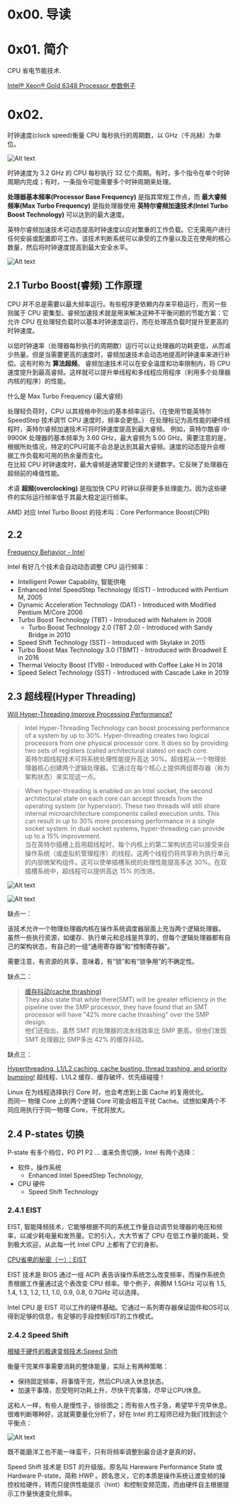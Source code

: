 # 0x00. 导读

# 0x01. 简介

CPU 省电节能技术.

[Intel® Xeon® Gold 6348 Processor 参数例子](https://www.intel.com/content/www/us/en/products/sku/212456/intel-xeon-gold-6348-processor-42m-cache-2-60-ghz/specifications.html)

# 0x02. 

时钟速度(clock speed)衡量 CPU 每秒执行的周期数，以 GHz（千兆赫）为单位。

![Alt text](../../pic/CPU/clock_speed.png)

时钟速度为 3.2 GHz 的 CPU 每秒执行 32 亿个周期。有时，多个指令在单个时钟周期内完成；有时，一条指令可能需要多个时钟周期来处理。

**处理器基本频率(Processor Base Frequency)** 是指其常规工作点，而 **最大睿频频率(Max Turbo Frequency)** 是指处理器使用 **英特尔睿频加速技术(Intel Turbo Boost Technology)** 可以达到的最大速度。

英特尔睿频加速技术可动态提高时钟速度以应对繁重的工作负载。它无需用户进行任何安装或配置即可工作。该技术判断系统可以承受的工作量以及正在使用的核心数量，然后将时钟速度提高到最大安全水平。

![Alt text](../../pic/CPU/frequency.png)

## 2.1 Turbo Boost(睿频) 工作原理  

CPU 并不总是需要以最大频率运行。有些程序更依赖内存来平稳运行，而另一些则属于 CPU 密集型。睿频加速技术就是用来解决这种不平衡问题的节能方案：它允许 CPU 在处理轻负载时以基本时钟速度运行，而在处理高负载时提升至更高的时钟速度。

以低时钟速率（处理器每秒执行的周期数）运行可以让处理器的功耗更低，从而减少热量。但是当需要更高的速度时，睿频加速技术会动态地提高时钟速率来进行补偿。这有时称为 **算法超频**。
睿频加速技术可以在安全温度和功率限制内，将 CPU 速度提升到最高睿频。这样就可以提升单线程和多线程应用程序（利用多个处理器内核的程序）的性能。

什么是 Max Turbo Frequency (最大睿频)

处理轻负荷时，CPU 以其规格中列出的基本频率运行。（在使用节能英特尔 SpeedStep 技术调节 CPU 速度时，频率会更低。） 在处理标记为高性能的硬件线程时，英特尔睿频加速技术可将时钟速度提高到最大睿频。
例如，英特尔酷睿 i9-9900K 处理器的基本频率为 3.60 GHz，最大睿频为 5.00 GHz。需要注意的是，根据所处情况，特定的CPU可能不会总是达到其最大睿频。速度的动态提升会根据工作负载和可用的热余量而变化。  
在比较 CPU 时钟速度时，最大睿频是通常要记住的关键数字。它反映了处理器在超频前的峰值性能。

术语 **超频(overclocking)** 是指加快 CPU 时钟以获得更多处理能力。因为这些硬件的实际运行频率低于其最大稳定运行频率。

AMD 对应 Intel Turbo Boost 的技术叫：Core Performance Boost(CPB)

## 2.2 

[Frequency Behavior - Intel](https://en.wikichip.org/wiki/intel/frequency_behavior)

Intel 有好几个技术会自动动态调整 CPU 运行频率：

- Intelligent Power Capability, 智能供电
- Enhanced Intel SpeedStep Technology (EIST) - Introduced with Pentium M, 2005
- Dynamic Acceleration Technology (DAT) - Introduced with Modified Pentium M/Core 2006
- Turbo Boost Technology (TBT) - Introduced with Nehalem in 2008
    - Turbo Boost Technology 2.0 (TBT 2.0) - Introduced with Sandy Bridge in 2010
- Speed Shift Technology (SST) - Introduced with Skylake in 2015
- Turbo Boost Max Technology 3.0 (TBMT) - Introduced with Broadwell E in 2016
- Thermal Velocity Boost (TVB) - Introduced with Coffee Lake H in 2018
- Speed Select Technology (SST) - Introduced with Cascade Lake in 2019

## 2.3 超线程(Hyper Threading)

[Will Hyper-Threading Improve Processing Performance?](https://www.dasher.com/will-hyper-threading-improve-processing-performance/)

> Intel Hyper-Threading Technology can boost processing performance of a system by up to 30%.  Hyper-threading creates two logical processors from one physical processor core.  It does so by providing two sets of registers (called architectural states) on each core.    
> 英特尔超线程技术可将系统处理性能提升高达 30%。超线程从一个物理处理器核心创建两个逻辑处理器。它通过在每个核心上提供两组寄存器（称为架构状态）来实现这一点。

> When hyper-threading is enabled on an Intel socket, the second architectural state on each core can accept threads from the operating system (or hypervisor).  These two threads will still share internal microarchitecture components called execution units.  This can result in up to 30% more processing performance in a single socket system.  In dual socket systems, hyper-threading can provide up to a 15% improvement.   
> 当在英特尔插槽上启用超线程时，每个内核上的第二架构状态可以接受来自操作系统（或虚拟机管理程序）的线程。这两个线程仍将共享称为执行单元的内部微架构组件。这可以使单插槽系统的处理性能提高多达 30%。在双插槽系统中，超线程可以提供高达 15% 的改进。

![Alt text](../../pic/CPU/HT_technology.png)

![Alt text](../../pic/CPU/HT_technology2.png)

缺点一：  

该技术允许一个物理处理器内核在操作系统调度器层面上充当两个逻辑处理器。 虽然一些执行资源，如缓存、执行单元和总线是共享的，但每个逻辑处理器都有自己的架构状态，有自己的一组“通用寄存器”和“控制寄存器”。

需要注意，有资源的共享，意味着，有“锁”和有“锁争用”的不确定性。

缺点二：  

> [缓存抖动(cache thrashing)](https://link.zhihu.com/?target=https%3A//www.cs.uaf.edu/2011/spring/cs641/proj1/rltorgerson/%23%3A~%3Atext%3DSMT%2520processor%2520will%2520have%2520%252242%2525%2520more%2520cache%2520thrashing%2522%2520over%2520the%2520SMP%2520design)  
They also state that while there(SMT) will be greater efficiency in the pipeline over the SMP processor, they have found that an SMT processor will have "42% more cache thrashing" over the SMP design.  
他们还指出，虽然 SMT 的处理器的流水线效率比 SMP 更高，但他们发现 SMT 处理器比 SMP多出 42% 的缓存抖动。

缺点三：  

[Hyperthreading, L1/L2 caching, cache busting, thread trashing, and priority bumping!](https://link.zhihu.com/?target=https%3A//www.javapubhouse.com/2013/05/episode-38-hyperthreading-l1l2-caching.html) 超线程、L1/L2 缓存、缓存破坏、优先级碰撞！

Linux 在为线程选择执行 Core 时，也会考虑到上面 Cache 的复用优化。  
而同一 物理 Core 上的两个逻辑 Core 可能会相互干扰 Cache。试想如果两个不同应用执行于同一物理 Core，干扰将放大。

## 2.4 P-states 切换

P-state 有多个档位，P0 P1 P2 ... 谁来负责切换，Intel 有两个选择：
- 软件，操作系统
    - Enhanced Intel SpeedStep Technology, 
- CPU 硬件
    - Speed Shift Technology

### 2.4.1 EIST

EIST, 智能降频技术，它能够根据不同的系统工作量自动调节处理器的电压和频率，以减少耗电量和发热量。它的引入，大大节省了 CPU 在低工作量的能耗，受到极大欢迎，从此每一代 Intel CPU 上都有了它的身影。

[CPU省电的秘密（一）：EIST](https://zhuanlan.zhihu.com/p/25675218)

EIST 技术是 BIOS 通过一组 ACPI 表告诉操作系统怎么改变频率，而操作系统负责根据工作量通过这个表改变 CPU 频率。举个例子，奔腾M 1.5GHz 可以有 1.5, 1.4, 1.3, 1.2, 1.1, 1.0, 0.9, 0.8, 0.7GHz 可以选择。

Intel CPU 是 EIST 可以工作的硬件基础。它通过一系列寄存器保证固件和OS可以得到足够的信息，有足够的手段控制EIST的工作模式。


### 2.4.2 Speed Shift

[根植于硬件的极速变频技术:Speed Shift](https://zhuanlan.zhihu.com/p/30713028)

衡量干完某件事需要消耗的整体能量，实际上有两种策略：

- 保持固定频率，将事情干完，然后CPU进入休息状态。
- 加速干事情，忍受短时功耗上升，尽快干完事情，尽早让CPU休息。

这和人一样，有些人是慢性子，徐徐图之；而有些人性子急，希望早干完早休息。很难判断哪种好，这就需要量化分析了，好在 Intel 的工程师已经为我们找到这个平衡点：

![Alt text](../../pic/CPU/system_active_energy_efficiency.png)

既不能磨洋工也不能一味蛮干，只有将频率调整到最合适才是真的好。

Speed Shift 技术是 EIST 的升级版。原名叫 Hareware Performance State 或 Hardware P-state，简称 HWP 。顾名思义，它的本质是操作系统让渡变频的操控权给硬件，转而只提供性能提示（hint）和控制变频范围，而由硬件自主根据提示工作量快速变化频率。
